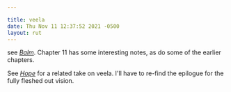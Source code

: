 ```yaml
---

title: veela
date: Thu Nov 11 12:37:52 2021 -0500
layout: rut
---
```


see _[Balm](https://www.fanfiction.net/s/13829286)_.  Chapter 11 has some
interesting notes, as do some of the earlier chapters. 

See
_[Hope](https://web.archive.org/web/20210126154552/https://jeconais.fanficauthors.net/Hope/index/)_ for a related take on veela. I'll have to re-find the epilogue for the fully fleshed out vision.
